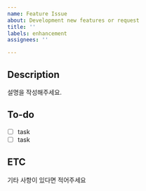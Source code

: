 ```yaml
---
name: Feature Issue
about: Development new features or request
title: ''
labels: enhancement
assignees: ''

---
```


## Description
설명을 작성해주세요.

## To-do
- [ ] task
- [ ] task

## ETC
기타 사항이 있다면 적어주세요
